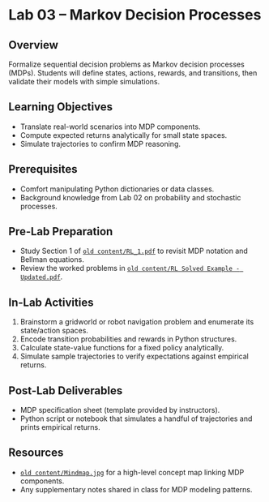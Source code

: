 # Lab 03 – Markov Decision Processes

## Overview
Formalize sequential decision problems as Markov decision processes (MDPs). Students will define states, actions, rewards, and transitions, then validate their models with simple simulations.

## Learning Objectives
- Translate real-world scenarios into MDP components.
- Compute expected returns analytically for small state spaces.
- Simulate trajectories to confirm MDP reasoning.

## Prerequisites
- Comfort manipulating Python dictionaries or data classes.
- Background knowledge from Lab 02 on probability and stochastic processes.

## Pre-Lab Preparation
- Study Section 1 of [`old content/RL_1.pdf`](../../old%20content/RL_1.pdf) to revisit MDP notation and Bellman equations.
- Review the worked problems in [`old content/RL Solved Example - Updated.pdf`](../../old%20content/RL%20Solved%20Example%20-%20Updated.pdf).

## In-Lab Activities
1. Brainstorm a gridworld or robot navigation problem and enumerate its state/action spaces.
2. Encode transition probabilities and rewards in Python structures.
3. Calculate state-value functions for a fixed policy analytically.
4. Simulate sample trajectories to verify expectations against empirical returns.

## Post-Lab Deliverables
- MDP specification sheet (template provided by instructors).
- Python script or notebook that simulates a handful of trajectories and prints empirical returns.

## Resources
- [`old content/Mindmap.jpg`](../../old%20content/Mindmap.jpg) for a high-level concept map linking MDP components.
- Any supplementary notes shared in class for MDP modeling patterns.
